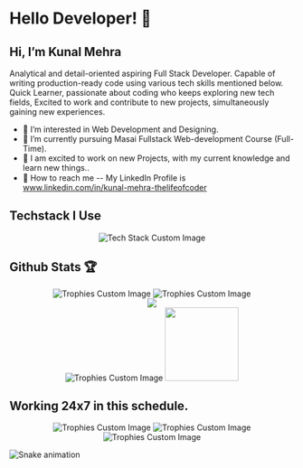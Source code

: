 # Hello Developer! :wave:
## Hi, I’m Kunal Mehra

Analytical and detail-oriented aspiring Full Stack Developer. 
Capable of writing production-ready code using various tech skills mentioned below.
Quick Learner, passionate about coding who keeps exploring new tech fields, 
Excited to work and contribute to new projects, simultaneously gaining new experiences.

- :blue_book: I’m interested in Web Development and Designing.
- :seedling: I’m currently pursuing Masai Fullstack Web-development Course (Full-Time). 
- :sparkling_heart: I am excited to work on new Projects, with my current knowledge and learn new things..
- :pushpin: How to reach me -- My LinkedIn Profile is <img src="https://user-images.githubusercontent.com/112753481/215295737-4262bf24-24c7-47da-8549-c9222abe2c69.svg" width="15" height="15">  www.linkedin.com/in/kunal-mehra-thelifeofcoder


## Techstack I Use
<p align="center" style="pointer-events:none">
  <img src="https://user-images.githubusercontent.com/112753481/215295303-b3a01994-aae3-403f-aedf-062a007f69cc.png" alt="Tech Stack Custom Image"/>
</p>


## Github Stats 🏆
<p align="center">
  <img src="https://github-profile-trophy.vercel.app/?username=KunalMehra075&theme=onestar&no-frame=true)](https://github.com/KunalMehra075/github-profile-trophy" alt="Trophies Custom Image"/>
 <img src="http://github-readme-streak-stats.herokuapp.com?user=KunalMehra075&theme=dark&background=000000" alt="Trophies Custom Image"/>   
<!--    Github Stats  -->
    <br>
  <picture>
<source 
  srcset="https://github-readme-stats.vercel.app/api?username=KunalMehra075&show_icons=true&theme=dark"
  media="(prefers-color-scheme: dark)"
/>
<source
  srcset="https://github-readme-stats.vercel.app/api?username=KunalMehra075&show_icons=true"
  media="(prefers-color-scheme: light), (prefers-color-scheme: no-preference)"
/>
<img src="https://github-readme-stats.vercel.app/api?username=KunalMehra075&show_icons=true" />
</picture>
<!--  LAnguages  -->
  <br>
   <img src="https://github-readme-stats.vercel.app/api/top-langs/?username=KunalMehra075&layout=compact&theme=vision-friendly-dark" alt="Trophies Custom Image"/>
    <img src="https://media.giphy.com/media/M9gbBd9nbDrOTu1Mqx/giphy.gif" width="130"/>

</p>




## Working 24x7 in this schedule.
<p align="center">
  <img src="https://media.tenor.com/K_75XqYil5MAAAAM/cat-kitten.gif" alt="Trophies Custom Image"/>
  <img src="https://media.tenor.com/bQCHJwgCNuMAAAAM/kitten-cat.gif" alt="Trophies Custom Image"/>
  <img src="https://media.tenor.com/VdIKn05yIh8AAAAM/cat-sleep.gif" alt="Trophies Custom Image"/>
</p>

![Snake animation](https://github.com/{{KunalMehra075}}/{{KunalMehra075}}/blob/output/github-contribution-grid-snake.svg)
